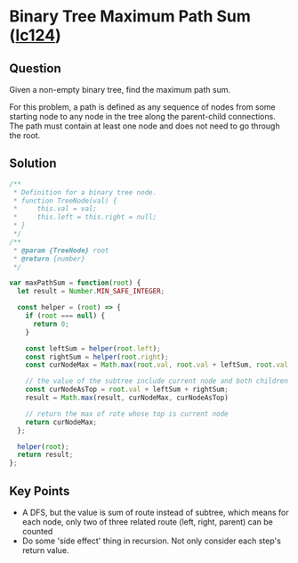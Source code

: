 # Binary Tree Maximum Path Sum ([lc124](https://leetcode.com/problems/binary-tree-maximum-path-sum/))
## Question
Given a non-empty binary tree, find the maximum path sum.

For this problem, a path is defined as any sequence of nodes from some starting node to any node in the tree along the parent-child connections. The path must contain at least one node and does not need to go through the root.

## Solution
```JavaScript
/**
 * Definition for a binary tree node.
 * function TreeNode(val) {
 *     this.val = val;
 *     this.left = this.right = null;
 * }
 */
/**
 * @param {TreeNode} root
 * @return {number}
 */

var maxPathSum = function(root) {
  let result = Number.MIN_SAFE_INTEGER;

  const helper = (root) => {
    if (root === null) {
      return 0;
    }

    const leftSum = helper(root.left);
    const rightSum = helper(root.right);
    const curNodeMax = Math.max(root.val, root.val + leftSum, root.val + rightSum);

    // the value of the subtree include current node and both children
    const curNodeAsTop = root.val + leftSum + rightSum;
    result = Math.max(result, curNodeMax, curNodeAsTop)

    // return the max of rote whose top is current node
    return curNodeMax;
  };

  helper(root);
  return result;
};
```

## Key Points
- A DFS, but the value is sum of route instead of subtree, which means for each node, only two of three related route (left, right, parent) can be counted
- Do some 'side effect' thing in recursion. Not only consider each step's return value.
